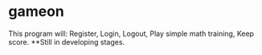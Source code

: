 # gameon
This program will:
      Register,
      Login,
      Logout,
      Play simple math training, Keep score.
      **Still in developing stages.
